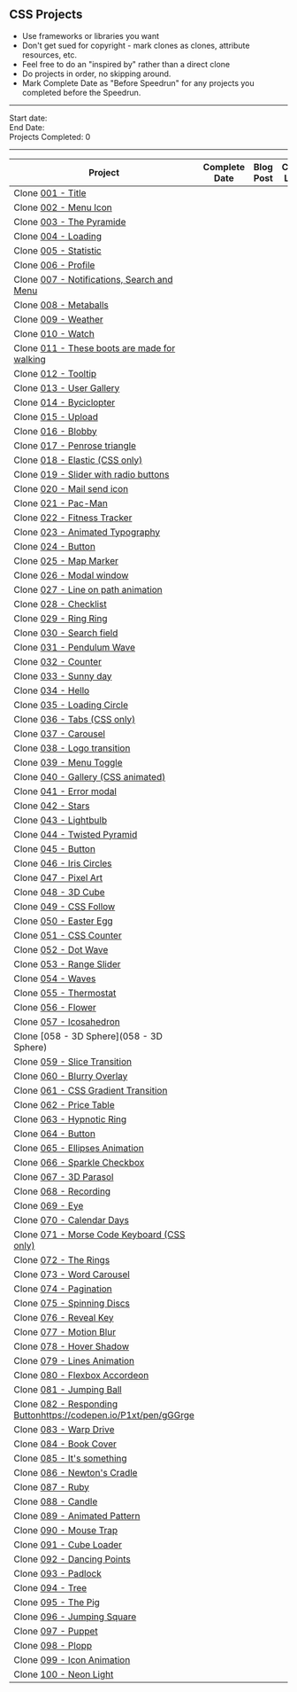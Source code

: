 ## CSS Projects

* Use frameworks or libraries you want
* Don't get sued for copyright - mark clones as clones, attribute resources, etc.
* Feel free to do an "inspired by" rather than a direct clone
* Do projects in order, no skipping around.
* Mark Complete Date as "Before Speedrun" for any projects you completed before the Speedrun.

-----

Start date:    
End Date:     
Projects Completed: 0

-----

| Project               | Complete Date | Blog Post | Code Link | Demo |
| --------------------- | ------------- | --------- | --------- | ---- |
| Clone [001 - Title](https://codepen.io/P1xt/full/BwwKbb/) |               |           |           |      |
| Clone [002 - Menu Icon](https://codepen.io/P1xt/pen/rGGeRM) |               |           |           |      |
| Clone [003 - The Pyramide](https://codepen.io/P1xt/pen/oGGxVp) |               |           |           |      |
| Clone [004 - Loading](https://codepen.io/P1xt/pen/veeGPr) |               |           |           |      |
| Clone [005 - Statistic](https://codepen.io/P1xt/pen/pWWyYJ) |               |           |           |      |
| Clone [006 - Profile](https://codepen.io/P1xt/pen/WZZwPV) |               |           |           |      |
| Clone [007 - Notifications, Search and Menu](https://codepen.io/P1xt/pen/OxxNdd) |               |           |           |      |
| Clone [008 - Metaballs](https://codepen.io/P1xt/pen/JrrXxy) |               |           |           |      |
| Clone [009 - Weather](https://codepen.io/P1xt/pen/MEEyPa) |               |           |           |      |
| Clone [010 - Watch](https://codepen.io/P1xt/pen/rGGePM) |               |           |           |      |
| Clone [011 - These boots are made for walking](https://codepen.io/P1xt/pen/yzzOZN) |               |           |           |      |
| Clone [012 - Tooltip](https://codepen.io/P1xt/pen/PJJNXx) |               |           |           |      |
| Clone [013 - User Gallery](https://codepen.io/P1xt/pen/oGGxJo) |               |           |           |      |
| Clone [014 - Byciclopter](https://codepen.io/P1xt/pen/xXXVQd) |               |           |           |      |
| Clone [015 - Upload](https://codepen.io/P1xt/pen/pWWyqv) |               |           |           |      |
| Clone [016 - Blobby](https://codepen.io/P1xt/pen/dVVMQJ) |               |           |           |      |
| Clone [017 - Penrose triangle](https://codepen.io/P1xt/pen/RLLaeJ) |               |           |           |      |
| Clone [018 - Elastic (CSS only)](https://codepen.io/P1xt/pen/mBBPQj) |               |           |           |      |
| Clone [019 - Slider with radio buttons](https://codepen.io/P1xt/pen/OxxNQB) |               |           |           |      |
| Clone [020 - Mail send icon](https://codepen.io/P1xt/pen/EwwKdZ) |               |           |           |      |
| Clone [021 - Pac-Man](https://codepen.io/P1xt/pen/pWWyxo) |               |           |           |      |
| Clone [022 - Fitness Tracker](https://codepen.io/P1xt/pen/boopxZ) |               |           |           |      |
| Clone [023 - Animated Typography](https://codepen.io/P1xt/pen/KXXzGP) |               |           |           |      |
| Clone [024 - Button](https://codepen.io/P1xt/pen/VMMaGy) |               |           |           |      |
| Clone [025 - Map Marker](https://codepen.io/P1xt/pen/mBBPGK) |               |           |           |      |
| Clone [026 - Modal window](https://codepen.io/P1xt/pen/pWWyOo) |               |           |           |      |
| Clone [027 - Line on path animation](https://codepen.io/P1xt/pen/LzzNJj) |               |           |           |      |
| Clone [028 - Checklist](https://codepen.io/P1xt/pen/QqqNxX) |               |           |           |      |
| Clone [029 - Ring Ring](https://codepen.io/P1xt/pen/veeGaR) |               |           |           |      |
| Clone [030 - Search field](https://codepen.io/P1xt/pen/rGGeZe) |               |           |           |      |
| Clone [031 - Pendulum Wave ](https://codepen.io/P1xt/pen/RLLaJy) |               |           |           |      |
| Clone [032 - Counter](https://codepen.io/P1xt/pen/MEEyBw) |               |           |           |      |
| Clone [033 - Sunny day](https://codepen.io/P1xt/pen/wrrGXN) |               |           |           |      |
| Clone [034 - Hello](https://codepen.io/P1xt/pen/gGGrKd) |               |           |           |      |
| Clone [035 - Loading Circle](https://codepen.io/P1xt/pen/VMMady) |               |           |           |      |
| Clone [036 - Tabs (CSS only)](https://codepen.io/P1xt/pen/rGGeKe) |               |           |           |      |
| Clone [037 - Carousel](https://codepen.io/P1xt/pen/rGGevx) |               |           |           |      |
| Clone [038 - Logo transition](https://codepen.io/P1xt/pen/QqqNrR) |               |           |           |      |
| Clone [039 - Menu Toggle](https://codepen.io/P1xt/pen/PJJNed) |               |           |           |      |
| Clone [040 - Gallery (CSS animated)](https://codepen.io/P1xt/pen/WZZwdm) |               |           |           |      |
| Clone [041 - Error modal](https://codepen.io/P1xt/pen/LzzNmL) |               |           |           |      |
| Clone [042 - Stars](https://codepen.io/P1xt/pen/WZZwMW) |               |           |           |      |
| Clone [043 - Lightbulb](https://codepen.io/P1xt/pen/KXXzoO) |               |           |           |      |
| Clone [044 - Twisted Pyramid](https://codepen.io/P1xt/pen/XeedEd) |               |           |           |      |
| Clone [045 - Button](https://codepen.io/P1xt/pen/veeGdd) |               |           |           |      |
| Clone [046 - Iris Circles](https://codepen.io/P1xt/pen/WZZwXm) |               |           |           |      |
| Clone [047 - Pixel Art](https://codepen.io/P1xt/pen/eGGZVp) |               |           |           |      |
| Clone [048 - 3D Cube](https://codepen.io/P1xt/pen/aLLNEm) |               |           |           |      |
| Clone [049 - CSS Follow](https://codepen.io/P1xt/pen/jGGqao) |               |           |           |      |
| Clone [050 - Easter Egg](https://codepen.io/P1xt/pen/gGGroK) |               |           |           |      |
| Clone [051 - CSS Counter](https://codepen.io/P1xt/pen/oGGxpw) |               |           |           |      |
| Clone [052 - Dot Wave](https://codepen.io/P1xt/pen/PJJNOB) |               |           |           |      |
| Clone [053 - Range Slider](https://codepen.io/P1xt/pen/rGGeYO) |               |           |           |      |
| Clone [054 - Waves](https://codepen.io/P1xt/pen/LzzNzy) |               |           |           |      |
| Clone [055 - Thermostat](https://codepen.io/roydigerhund/pen/XdeXbR) |               |           |           |      |
| Clone [056 - Flower](https://codepen.io/P1xt/pen/eGGZGN) |               |           |           |      |
| Clone [057 - Icosahedron](https://codepen.io/roydigerhund/pen/QNqZWp) |               |           |           |      |
| Clone [058 - 3D Sphere](058 - 3D Sphere) |               |           |           |      |
| Clone [059 - Slice Transition](https://codepen.io/P1xt/pen/MEEyvg) |               |           |           |      |
| Clone [060 - Blurry Overlay](https://codepen.io/P1xt/pen/boopRQ) |               |           |           |      |
| Clone [061 - CSS Gradient Transition](https://codepen.io/P1xt/pen/PJJNja) |               |           |           |      |
| Clone [062 - Price Table](https://codepen.io/P1xt/pen/veeGZW) |               |           |           |      |
| Clone [063 - Hypnotic Ring](https://codepen.io/P1xt/pen/qPPZjR) |               |           |           |      |
| Clone [064 - Button](https://codepen.io/P1xt/pen/zEEqzr) |               |           |           |      |
| Clone [065 - Ellipses Animation](https://codepen.io/P1xt/pen/MEEyog) |               |           |           |      |
| Clone [066 - Sparkle Checkbox](https://codepen.io/P1xt/pen/NaaNje) |               |           |           |      |
| Clone [067 - 3D Parasol](https://codepen.io/P1xt/pen/PJJNma) |               |           |           |      |
| Clone [068 - Recording](https://codepen.io/P1xt/pen/GMMZmx) |               |           |           |      |
| Clone [069 - Eye](https://codepen.io/P1xt/pen/dVVMWR) |               |           |           |      |
| Clone [070 - Calendar Days](https://codepen.io/P1xt/pen/xXXVdE) |               |           |           |      |
| Clone [071 - Morse Code Keyboard (CSS only)](https://codepen.io/P1xt/pen/KXXzWY) |               |           |           |      |
| Clone [072 - The Rings](https://codepen.io/P1xt/pen/QqqNpY) |               |           |           |      |
| Clone [073 - Word Carousel](https://codepen.io/P1xt/pen/boopqm) |               |           |           |      |
| Clone [074 - Pagination](https://codepen.io/P1xt/pen/gGGrme) |               |           |           |      |
| Clone [075 - Spinning Discs](https://codepen.io/P1xt/pen/RLLapj) |               |           |           |      |
| Clone [076 - Reveal Key](https://codepen.io/P1xt/pen/VMMapW) |               |           |           |      |
| Clone [077 - Motion Blur](https://codepen.io/P1xt/pen/qPPZrq) |               |           |           |      |
| Clone [078 - Hover Shadow](https://codepen.io/P1xt/pen/EwwKWP) |               |           |           |      |
| Clone [079 - Lines Animation](https://codepen.io/P1xt/pen/MEEyJN) |               |           |           |      |
| Clone [080 - Flexbox Accordeon](https://codepen.io/P1xt/pen/jGGqyJ) |               |           |           |      |
| Clone [081 - Jumping Ball](https://codepen.io/P1xt/pen/OxxNWE) |               |           |           |      |
| Clone [082 - Responding Button]()https://codepen.io/P1xt/pen/gGGrge |               |           |           |      |
| Clone [083 - Warp Drive](https://codepen.io/P1xt/pen/dVVMNW) |               |           |           |      |
| Clone [084 - Book Cover](https://codepen.io/P1xt/pen/eGGZgY) |               |           |           |      |
| Clone [085 - It's something](https://codepen.io/P1xt/pen/MEEybN) |               |           |           |      |
| Clone [086 - Newton's Cradle](https://codepen.io/P1xt/pen/KXXzNY) |               |           |           |      |
| Clone [087 - Ruby](https://codepen.io/P1xt/pen/NaaNbE) |               |           |           |      |
| Clone [088 - Candle](https://codepen.io/P1xt/pen/PJJNbe) |               |           |           |      |
| Clone [089 - Animated Pattern](https://codepen.io/P1xt/pen/ZXXWBz) |               |           |           |      |
| Clone [090 - Mouse Trap](https://codepen.io/P1xt/pen/jGGqMd) |               |           |           |      |
| Clone [091 - Cube Loader](https://codepen.io/P1xt/pen/BwwKLV) |               |           |           |      |
| Clone [092 - Dancing Points](https://codepen.io/P1xt/pen/GMMZjy) |               |           |           |      |
| Clone [093 - Padlock](https://codepen.io/P1xt/pen/veeGXJ) |               |           |           |      |
| Clone [094 - Tree](https://codepen.io/P1xt/pen/VMMaKb) |               |           |           |      |
| Clone [095 - The Pig](https://codepen.io/P1xt/pen/pWWyyB) |               |           |           |      |
| Clone [096 - Jumping Square](https://codepen.io/P1xt/pen/WZZwwY) |               |           |           |      |
| Clone [097 - Puppet](https://codepen.io/P1xt/pen/RLLaaL) |               |           |           |      |
| Clone [098 - Plopp](https://codepen.io/P1xt/pen/LzzNNb) |               |           |           |      |
| Clone [099 - Icon Animation](https://codepen.io/P1xt/pen/MEEyKM) |               |           |           |      |
| Clone [100 - Neon Light](https://codepen.io/P1xt/pen/jGGqWX) |               |           |           |      |
